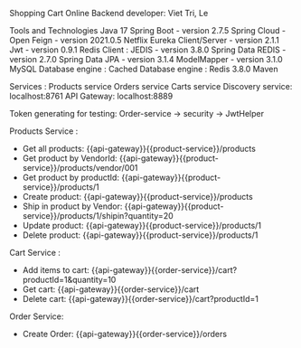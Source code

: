 Shopping Cart Online
Backend developer: Viet Tri, Le

Tools and Technologies
Java 17
Spring Boot - version 2.7.5
Spring Cloud - Open Feign - version 2021.0.5
Netflix Eureka Client/Server - version 2.1.1
Jwt - version 0.9.1
Redis Client : JEDIS - version 3.8.0
Spring Data REDIS - version 2.7.0
Spring Data JPA - version 3.1.4
ModelMapper - version 3.1.0
MySQL Database engine : 
Cached Database engine : Redis 3.8.0
Maven

Services :
Products service 
Orders service
Carts service
Discovery service: localhost:8761
API Gateway: localhost:8889

Token generating for testing:
Order-service -> security -> JwtHelper 

Products Service :
- Get all products: {{api-gateway}}{{product-service}}/products
- Get product by VendorId: {{api-gateway}}{{product-service}}/products/vendor/001
- Get product by productId: {{api-gateway}}{{product-service}}/products/1
- Create product: {{api-gateway}}{{product-service}}/products
- Ship in product by Vendor: {{api-gateway}}{{product-service}}/products/1/shipin?quantity=20
- Update product: {{api-gateway}}{{product-service}}/products/1
- Delete product: {{api-gateway}}{{product-service}}/products/1

Cart Service :
- Add items to cart: {{api-gateway}}{{order-service}}/cart?productId=1&quantity=10
- Get cart: {{api-gateway}}{{order-service}}/cart
- Delete cart: {{api-gateway}}{{order-service}}/cart?productId=1

Order Service:
- Create Order: {{api-gateway}}{{order-service}}/orders
